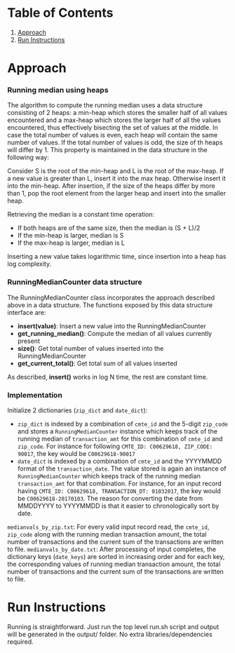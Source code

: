 # Table of Contents
1. [Approach](README.md#approach)
2. [Run Instructions](README.md#run-instruction)

# Approach
### Running median using heaps
The algorithm to compute the running median uses a data structure consisting of 2 heaps: a min-heap which stores the smaller half of all values encountered and a max-heap which stores the larger half of all the values encountered, thus effectively bisecting the set of values at the middle.
In case the total number of values is even, each heap will contain the same number of values. If the total number of values is odd, the size of th heaps will differ by 1. This property is maintained in the data structure in the following way:

Consider S is the root of the min-heap and L is the root of the max-heap.
If a new value is greater than L, insert it into the max heap. Otherwise insert it into the min-heap.
After insertion, if the size of the heaps differ by more than 1, pop the root element from the larger heap and insert into the smaller heap.

Retrieving the median is a constant time operation:
* If both heaps are of the same size, then the median is (S + L)/2
* If the min-heap is larger, median is S
* If the max-heap is larger, median is L

Inserting a new value takes logarithmic time, since insertion into a heap has log complexity.

### RunningMedianCounter data structure
The RunningMedianCounter class incorporates the approach described above in a data structure. The functions exposed by this data structure interface are:
- <b>insert(value)</b>: Insert a new value into the RunningMedianCounter
- <b>get_running_median()</b>: Compute the median of all values currently present
- <b>size()</b>: Get total number of values inserted into the RunningMedianCounter
- <b>get_current_total()</b>: Get total sum of all values inserted

As described, <b>insert()</b> works in log N time, the rest are constant time.

### Implementation
Initialize 2 dictionaries (`zip_dict` and `date_dict`): 
* `zip_dict` is indexed by a combination of `cmte_id` and the 5-digit `zip_code` and stores a `RunningMedianCounter` instance which keeps track of the running median of `transaction_amt` for this combination of `cmte_id` and `zip_code`. For instance for following `CMTE_ID: C00629618, ZIP_CODE: 90017`, the key would be `C00629618-90017`
* `date_dict` is indexed by a combination of `cmte_id` and the YYYYMMDD format of the `transaction_date`. The value stored is again an instance of `RunningMedianCounter` which keeps track of the running median `transaction_amt` for that combination. For instance, for an input record having `CMTE_ID: C00629618, TRANSACTION_DT: 01032017`, the key would be `C00629618-20170103`.
The reason for converting the date from MMDDYYYY to YYYYMMDD is that it easier to chronologically sort by date.

`medianvals_by_zip.txt`: For every valid input record read, the `cmte_id`, `zip_code` along with the running median transaction amount, the total number of transactions and the current sum of the transactions are written to file.
`medianvals_by_date.txt`: After processing of input completes, the dictionary keys (`date_keys`) are sorted in increasing order and for each key, the corresponding values of running median transaction amount, the total number of transactions and the current sum of the transactions are written to file.

# Run Instructions
Running is straightforward. Just run the top level run.sh script and output will be generated in the output/ folder.
No extra libraries/dependencies required.
